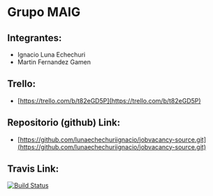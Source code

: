 # Grupo MAIG

## Integrantes:
 
* Ignacio Luna Echechuri
* Martin Fernandez Gamen

## Trello: 
* [https://trello.com/b/t82eGD5P](https://trello.com/b/t82eGD5P)

## Repositorio (github)  Link:

* [https://github.com/lunaechechuriignacio/jobvacancy-source.git](https://github.com/lunaechechuriignacio/jobvacancy-source.git)

## Travis Link:

[![Build Status](https://travis-ci.org/lunaechechuriignacio/jobvacancy-source.svg?branch=develop)](https://travis-ci.org/lunaechechuriignacio/jobvacancy-source)
